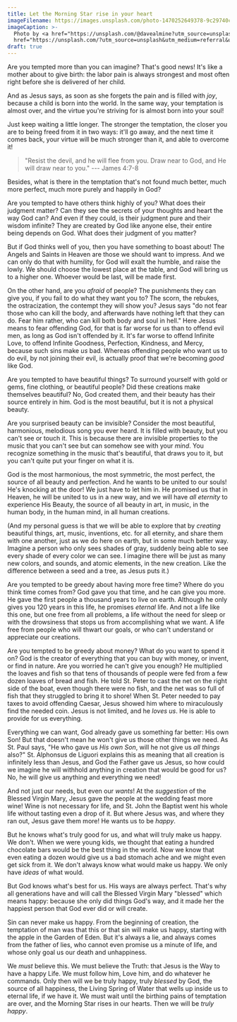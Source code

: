 ```yaml
---
title: Let the Morning Star rise in your heart
imageFilename: https://images.unsplash.com/photo-1470252649378-9c29740c9fa8?ixid=MnwxMjA3fDB8MHxwaG90by1wYWdlfHx8fGVufDB8fHx8&ixlib=rb-1.2.1&auto=format&fit=crop&w=1170&q=80
imageCaption: >-
  Photo by <a href="https://unsplash.com/@davealmine?utm_source=unsplash&utm_medium=referral&utm_content=creditCopyText">Dawid Zawiła</a> on <a
  href="https://unsplash.com/?utm_source=unsplash&utm_medium=referral&utm_content=creditCopyText">Unsplash</a>
draft: true
---
```


Are you tempted more than you can imagine? That's good news! It's like a mother about to give birth: the labor pain is always strongest and most often right before she is delivered of her child.

And as Jesus says, as soon as she forgets the pain and is filled with *joy*, because a child is born into the world. In the same way, your temptation is almost over, and the virtue you're striving for is almost born into your soul!

Just keep waiting a little longer. The stronger the temptation, the closer you are to being freed from it in two ways: it'll go away, and the next time it comes back, your virtue will be much stronger than it, and able to overcome it!

> "Resist the devil, and he will flee from you. Draw near to God, and He will draw near to you." --- James 4:7-8

Besides, what is there in the temptation that's not found much better, much more perfect, much more purely and happily in God?

Are you tempted to have others think highly of you? What does their judgment matter? Can they see the secrets of your thoughts and heart the way God can? And even if they could, is their judgment pure and their wisdom infinite? They are created by God like anyone else, their entire being depends on God. What does their judgment of you matter?

But if God thinks well of you, then you have something to boast about! The Angels and Saints in Heaven are those we should want to impress. And we can only do that with humility, for God will exalt the humble, and raise the lowly. We should choose the lowest place at the table, and God will bring us to a higher one. Whoever would be last, will be made first.

On the other hand, are you *afraid* of people? The punishments they can give you, if you fail to do what they want you to? The scorn, the rebukes, the ostracization, the contempt they will show you? Jesus says "do not fear those who can kill the body, and afterwards have nothing left that they can do. Fear him rather, who can kill both body and soul in hell." Here Jesus means to fear offending God, for that is far worse for us than to offend evil men, as long as God isn't offended by it. It's far worse to offend Infinite Love, to offend Infinite Goodness, Perfection, Kindness, and Mercy, because such sins make *us* bad. Whereas offending people who want us to do evil, by not joining their evil, is actually proof that we're becoming *good* like God.

Are you tempted to have beautiful things? To surround yourself with gold or gems, fine clothing, or beautiful people? Did these creations make themselves beautiful? No, God created them, and their beauty has their source entirely in him. God is the most beautiful, but it is not a physical beauty.

Are you surprised beauty can be invisible? Consider the most beautiful, harmonious, melodious song you ever heard. It is filled with beauty, but you can't see or touch it. This is because there are invisible properties to the music that you can't see but can somehow see with your *mind*. You recognize something in the music that's beautiful, that draws you to it, but you can't quite put your finger on what it is.

God is the most harmonious, the most symmetric, the most perfect, the source of all beauty and perfection. And he wants to be united to our souls! He's knocking at the door! We just have to let him in. He promised us that in Heaven, he will be united to us in a new way, and we will have *all eternity* to experience His Beauty, the source of all beauty in art, in music, in the human body, in the human mind, in all human creations.

(And my personal guess is that we will be able to explore that by *creating* beautiful things, art, music, inventions, etc. for all eternity, and share them with one another, just as we do here on earth, but in some much better way. Imagine a person who only sees shades of gray, suddenly being able to see every shade of every color we can see. I imagine there will be just as many new colors, and sounds, and atomic elements, in the new creation. Like the difference between a seed and a tree, as Jesus puts it.)

Are you tempted to be greedy about having more free time? Where do you think time comes from? God gave you that time, and he can give you more. He gave the first people a thousand years to live on earth. Although he only gives you 120 years in this life, he promises *eternal* life. And not a life like this one, but one free from all problems, a life without the need for sleep or with the drowsiness that stops us from accomplishing what we want. A life free from people who will thwart our goals, or who can't understand or appreciate our creations.

Are you tempted to be greedy about money? What do you want to spend it on? God is the creator of everything that you can buy with money, or invent, or find in nature. Are you worried he can't give you enough? He multiplied the loaves and fish so that tens of thousands of people were fed from a few dozen loaves of bread and fish. He told St. Peter to cast the net on the right side of the boat, even though there were no fish, and the net was so full of fish that they struggled to bring it to shore! When St. Peter needed to pay taxes to avoid offending Caesar, Jesus showed him where to miraculously find the needed coin. Jesus is not limited, and he *loves us*. He is able to provide for us everything.

Everything we can want, God already gave us something far better: His own Son! But that doesn't mean he won't give us those other things we need. As St. Paul says, "He who gave us *His own Son*, will he not give us *all things* also?" St. Alphonsus de Liguori explains this as meaning that all creation is infinitely less than Jesus, and God the Father gave us Jesus, so how could we imagine he will withhold anything in creation that would be good for us? No, he will give us anything and everything we need!

And not just our needs, but even our *wants*! At the *suggestion* of the Blessed Virgin Mary, Jesus gave the people at the wedding feast more wine! Wine is not necessary for life, and St. John the Baptist went his whole life without tasting even a drop of it. But where Jesus was, and where they ran out, Jesus gave them more! He wants us to be *happy*.

But he knows what's truly good for us, and what will truly make us happy. We don't. When we were young kids, we thought that eating a hundred chocolate bars would be the best thing in the world. Now we know that even eating a dozen would give us a bad stomach ache and we might even get sick from it. We don't always know what would make us happy. We only have *ideas* of what would.

But God knows what's best for us. His ways are always perfect. That's why all generations have and will call the Blessed Virgin Mary "blessed" which means happy: because she only did things God's way, and it made her the happiest person that God ever did or will create.

Sin can never make us happy. From the beginning of creation, the temptation of man was that this or that sin will make us happy, starting with the apple in the Garden of Eden. But it's always a lie, and always comes from the father of lies, who cannot even promise us a minute of life, and whose only goal us our death and unhappiness.

We *must* believe this. We must believe the Truth: that Jesus is the Way to have a happy Life. We must follow him, Love him, and do whatever he commands. Only then will we be truly happy, truly *blessed* by God, the source of all happiness, the Living Spring of Water that wells up inside us to eternal life, if we have it. We must wait until the birthing pains of temptation are over, and the Morning Star rises in our hearts. Then we will be *truly happy*.

